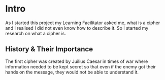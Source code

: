 # Intro
As I started this project my Learning Facilitator asked me, what is a cipher and I realised I did not even know how to describe it. So I started my research on what a cipher is.

## History & Their Importance
The first cipher was created by Juilius Caesar in times of war where information needed to be kept secret so that even if the enemy got their hands on the message, they would not be able to understand it.
